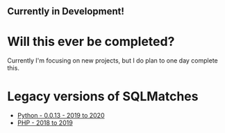 ## Currently in Development!

# Will this ever be completed?
Currently I'm focusing on new projects, but I do plan to one day complete this.

# Legacy versions of SQLMatches
- [Python - 0.0.13 - 2019 to 2020](https://github.com/SQLMatches/API/tree/0.0.13)
- [PHP - 2018 to 2019](https://github.com/SQLMatches/API/tree/Legacy-PHP)
